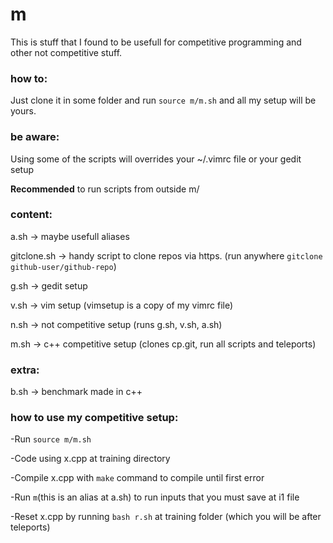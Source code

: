 # m
This is stuff that I found to be usefull for competitive programming and other not competitive stuff.

### how to:
Just clone it in some folder and run `source m/m.sh` and all my setup will be yours.

### be aware:
Using some of the scripts will overrides your ~/.vimrc file or your gedit setup

**Recommended** to run scripts from outside m/

### content:
a.sh -> maybe usefull aliases

gitclone.sh -> handy script to clone repos via https. (run anywhere `gitclone github-user/github-repo`)

g.sh -> gedit setup

v.sh -> vim setup (vimsetup is a copy of my vimrc file)

n.sh -> not competitive setup (runs g.sh, v.sh, a.sh)

m.sh -> c++ competitive setup (clones cp.git, run all scripts and teleports)

### extra:
b.sh -> benchmark made in c++




### how to use my competitive setup:
-Run `source m/m.sh`

-Code using x.cpp at training directory

-Compile x.cpp with `make` command to compile until first error

-Run `m`(this is an alias at a.sh) to run inputs that you must save at i1 file

-Reset x.cpp by running `bash r.sh` at training folder (which you will be after teleports)
